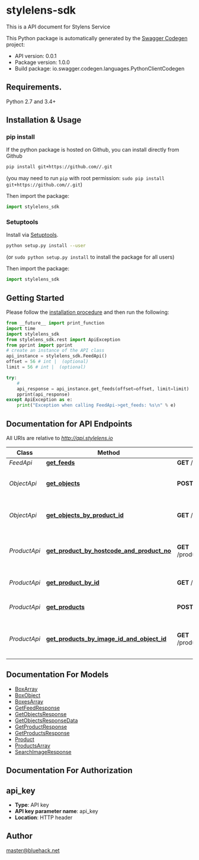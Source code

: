 # stylelens-sdk
This is a API document for Stylens Service

This Python package is automatically generated by the [Swagger Codegen](https://github.com/swagger-api/swagger-codegen) project:

- API version: 0.0.1
- Package version: 1.0.0
- Build package: io.swagger.codegen.languages.PythonClientCodegen

## Requirements.

Python 2.7 and 3.4+

## Installation & Usage
### pip install

If the python package is hosted on Github, you can install directly from Github

```sh
pip install git+https://github.com//.git
```
(you may need to run `pip` with root permission: `sudo pip install git+https://github.com//.git`)

Then import the package:
```python
import stylelens_sdk 
```

### Setuptools

Install via [Setuptools](http://pypi.python.org/pypi/setuptools).

```sh
python setup.py install --user
```
(or `sudo python setup.py install` to install the package for all users)

Then import the package:
```python
import stylelens_sdk
```

## Getting Started

Please follow the [installation procedure](#installation--usage) and then run the following:

```python
from __future__ import print_function
import time
import stylelens_sdk
from stylelens_sdk.rest import ApiException
from pprint import pprint
# create an instance of the API class
api_instance = stylelens_sdk.FeedApi()
offset = 56 # int |  (optional)
limit = 56 # int |  (optional)

try:
    # 
    api_response = api_instance.get_feeds(offset=offset, limit=limit)
    pprint(api_response)
except ApiException as e:
    print("Exception when calling FeedApi->get_feeds: %s\n" % e)

```

## Documentation for API Endpoints

All URIs are relative to *http://api.stylelens.io*

Class | Method | HTTP request | Description
------------ | ------------- | ------------- | -------------
*FeedApi* | [**get_feeds**](docs/FeedApi.md#get_feeds) | **GET** /feeds | 
*ObjectApi* | [**get_objects**](docs/ObjectApi.md#get_objects) | **POST** /objects | Query to search multiple objects
*ObjectApi* | [**get_objects_by_product_id**](docs/ObjectApi.md#get_objects_by_product_id) | **GET** /objects/products/{productId} | Query to search multiple objects
*ProductApi* | [**get_product_by_hostcode_and_product_no**](docs/ProductApi.md#get_product_by_hostcode_and_product_no) | **GET** /products/hosts/{hostCode}/products/{productNo} | Get Product by hostCode and productNo
*ProductApi* | [**get_product_by_id**](docs/ProductApi.md#get_product_by_id) | **GET** /products/{productId} | Find Product by ID
*ProductApi* | [**get_products**](docs/ProductApi.md#get_products) | **POST** /products | Query to search products
*ProductApi* | [**get_products_by_image_id_and_object_id**](docs/ProductApi.md#get_products_by_image_id_and_object_id) | **GET** /products/images/{imageId}/objects/{objectId} | Get Products by imageId and objectId


## Documentation For Models

 - [BoxArray](docs/BoxArray.md)
 - [BoxObject](docs/BoxObject.md)
 - [BoxesArray](docs/BoxesArray.md)
 - [GetFeedResponse](docs/GetFeedResponse.md)
 - [GetObjectsResponse](docs/GetObjectsResponse.md)
 - [GetObjectsResponseData](docs/GetObjectsResponseData.md)
 - [GetProductResponse](docs/GetProductResponse.md)
 - [GetProductsResponse](docs/GetProductsResponse.md)
 - [Product](docs/Product.md)
 - [ProductsArray](docs/ProductsArray.md)
 - [SearchImageResponse](docs/SearchImageResponse.md)


## Documentation For Authorization


## api_key

- **Type**: API key
- **API key parameter name**: api_key
- **Location**: HTTP header


## Author

master@bluehack.net

